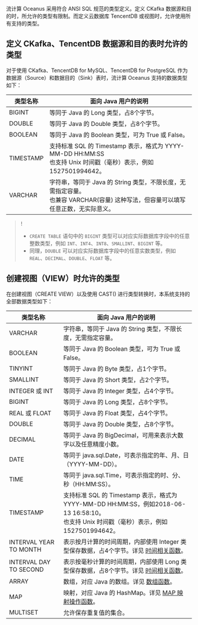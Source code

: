 流计算 Oceanus 采用符合 ANSI SQL 规范的类型定义。定义 CKafka 数据源和目的时，所允许的类型有限制。而定义云数据库 TencentDB 或视图时，允许使用所有支持的类型。

## 定义 CKafka、TencentDB 数据源和目的表时允许的类型

对于使用 CKafka、TencentDB for MySQL、TencentDB for PostgreSQL 作为数据源（Source）和数据目的（Sink）表时，流计算 Oceanus 支持的数据类型如下：

| 类型名称  | 面向 Java 用户的说明  |
| --------- | -----------------------------|
| BIGINT    | 等同于 Java 的 Long 类型，占8个字节。                      |
| DOUBLE    | 等同于 Java 的 Double 类型，占8个字节。                    |
| BOOLEAN   | 等同于 Java 的 Boolean 类型，可为 True 或 False。            |
| TIMESTAMP | 支持标准 SQL 的 Timestamp 表示，格式为 YYYY-MM-DD HH:MM:SS<br>也支持 Unix 时间戳（毫秒）表示，例如1527501994642。 |
| VARCHAR   | 字符串，等同于 Java 的 String 类型，不限长度，无需指定容量。<br>也兼容 VARCHAR(容量) 这种写法，但容量可以填写任意正数，无实际意义。 |

> ! 
> - `CREATE TABLE` 语句中的 `BIGINT` 类型可以对应实际数据库字段中的任意整数类型，例如 `INT`、`INT4`、`INT8`、`SMALLINT`、`BIGINT` 等。
> - 同理，`DOUBLE` 可以对应实际数据库字段中的任意实数类型，例如 `REAL`、`DECIMAL`、`DOUBLE`、`FLOAT` 等。

## 创建视图（VIEW）时允许的类型

在创建视图（CREATE VIEW）以及使用 CAST() 进行类型转换时，本系统支持的全部数据类型如下：

| 类型名称               | 面向 Java 用户的说明                                         |
| ---------------------- | ------------------------------------------------------------ |
| VARCHAR                | 字符串，等同于 Java 的 String 类型，不限长度，无需指定容量。 |
| BOOLEAN                | 等同于 Java 的 Boolean 类型，可为 True 或 False。            |
| TINYINT                | 等同于 Java 的 Byte 类型，占1个字节。                      |
| SMALLINT               | 等同于 Java 的 Short 类型，占2个字节。                     |
| INTEGER 或 INT         | 等同于 Java 的 Integer 类型，占4个字节。                   |
| BIGINT                 | 等同于 Java 的 Long 类型，占8个字节。                      |
| REAL 或 FLOAT          | 等同于 Java 的 Float 类型，占4个字节。                     |
| DOUBLE                 | 等同于 Java 的 Double 类型，占8个字节。                    |
| DECIMAL                | 等同于 Java 的 BigDecimal，可用来表示大数字以及任意精度小数。 |
| DATE                   | 等同于 java.sql.Date，可表示指定的年、月、日（YYYY-MM-DD）。 |
| TIME                   | 等同于 java.sql.Time，可表示指定的时、分、秒（HH:MM:SS）。   |
| TIMESTAMP              | 支持标准 SQL 的 Timestamp 表示，格式为 YYYY-MM-DD HH:MM:SS，例如2018-06-13 16:58:10。<br>也支持 Unix 时间戳（毫秒）表示，例如1527501994642。 |
| INTERVAL YEAR TO MONTH | 表示按月计算的时间周期，内部使用 Integer 类型保存数据，占4个字节。详见 [时间相关函数](/document/product/849/18075)。 |
| INTERVAL DAY TO SECOND | 表示按毫秒计算的时间周期，内部使用 Long 类型保存数据，占8个字节。详见 [时间相关函数](/document/product/849/18075)。 |
| ARRAY                  | 数组，对应 Java 的数组。详见 [数组函数](https://cloud.tencent.com/document/product/849/18074?lang=cn#.E6.95.B0.E7.BB.84.E5.87.BD.E6.95.B0)。 |
| MAP                    | 映射，对应 Java 的 HashMap。详见 [MAP 映射操作函数](https://cloud.tencent.com/document/product/849/18074?lang=cn#map-.E6.98.A0.E5.B0.84.E6.93.8D.E4.BD.9C.E5.87.BD.E6.95.B0)。 |
| MULTISET               | 允许保存重复值的集合。     |

